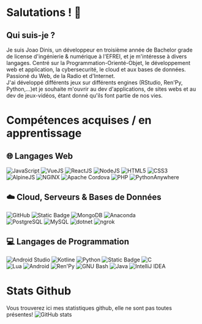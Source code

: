# Salutations ! 👋 
## Qui suis-je ?

Je suis Joao Dinis, un développeur en troisième année de Bachelor grade de license d'ingénierie & numérique à l'EFREI, et je m'intéresse à divers langages. Centré sur la Programmation-Orienté-Objet, le développement web et application, la cybersecurité, le cloud et aux bases de données. Passioné du Web, de la Radio et d'Internet.<br>
J'ai développé différents jeux sur différents engines (RStudio, Ren'Py, Python,...)et je souhaite m'ouvrir au dev d'applications, de sites webs et au dev de jeux-vidéos, étant donné qu'ils font partie de nos vies.<br>

# Compétences acquises / en apprentissage  

## 🌐 Langages Web  
![JavaScript](https://img.shields.io/badge/JavaScript-black?logo=javascript) ![VueJS](https://img.shields.io/badge/VueJS-%234FC08D?style=plastic&logo=vuedotjs&logoColor=white) ![ReactJS](https://img.shields.io/badge/ReactJS-%2361DAFB?style=plastic&logo=react&logoColor=white) ![NodeJS](https://img.shields.io/badge/NodeJS-%235FA04E?style=plastic&logo=nodedotjs&logoColor=white) ![HTML5](https://img.shields.io/badge/HTML5-f59b67?logo=html5) ![CSS3](https://img.shields.io/badge/CSS3-blue?logo=css3)  
![AlpineJS](https://img.shields.io/badge/AlpineJS-white?logo=alpine.js) ![NGINX](https://img.shields.io/badge/NGINX-green?logo=nginx) ![Apache Cordova](https://img.shields.io/badge/Apache_Cordova-000000?logo=apachecordova) ![PHP](https://img.shields.io/badge/PHP-%235a5573?style=flat&logo=PHP&logoColor=white) ![PythonAnywhere](https://img.shields.io/badge/PythonAnywhere-1D9FD7?logo=pythonanywhere&logoColor=white)  

## ☁️ Cloud, Serveurs & Bases de Données  
![GitHub](https://img.shields.io/badge/GitHub-181717?logo=github) ![Static Badge](https://img.shields.io/badge/Google%20Cloud-%234285F4?style=plastic&logo=googlecloud&logoColor=white)
![MongoDB](https://img.shields.io/badge/MongoDB-%2347A248?style=plastic&logo=mongodb&logoColor=white) ![Anaconda](https://img.shields.io/badge/Anaconda-lightgreen?logo=Anaconda)  
![PostgreSQL](https://img.shields.io/badge/PostgreSQL-c3d4e6?logo=postgresql) ![MySQL](https://img.shields.io/badge/MySQL-white?logo=mysql) 
![dotnet](https://img.shields.io/badge/.NET-%23512BD4?logo=dotnet&logoColor=white)
![ngrok](https://img.shields.io/badge/ngrok-1F1E37?logo=ngrok&logoColor=white)


## 💻 Langages de Programmation  
![Android Studio](https://img.shields.io/badge/Android_Studio-3DDC84?style=plastic&logo=AndroidStudio&logoColor=white)
![Kotline](https://img.shields.io/badge/Kotlin-7F52FF?style=plastic&logo=Kotlin&logoColor=white)
![Python](https://img.shields.io/badge/Python-darkblue?logo=Python) ![Static Badge](https://img.shields.io/badge/C%23-%2337814A?logo=c&logoColor=white) ![C](https://img.shields.io/badge/C-A8B9CC?logo=C&logoColor=white) <br>![Lua](https://img.shields.io/badge/Lua-blue?logo=lua)
![Android](https://img.shields.io/badge/Android-3DDC84?style=plastic&logo=Android&logoColor=white)
![Ren'Py](https://img.shields.io/badge/Ren'Py-ad7ba3?logo=ren'py&logoColor=white) 
![GNU Bash](https://img.shields.io/badge/GNUBash-%234EAA25?style=plastic&logo=gnubash&logoColor=white)  ![Java](https://img.shields.io/badge/Java-darkred?logo=coffeescript) ![IntelliJ IDEA](https://img.shields.io/badge/IntelliJ_IDEA-black?logo=intellijidea) 



# Stats Github 
Vous trouverez ici mes statistiques github, elle ne sont pas toutes présentes!
![GitHub stats](https://github-readme-stats.vercel.app/api?username=MARQUESDINISJoaoGabriel&theme=dark&show_icons=true)

